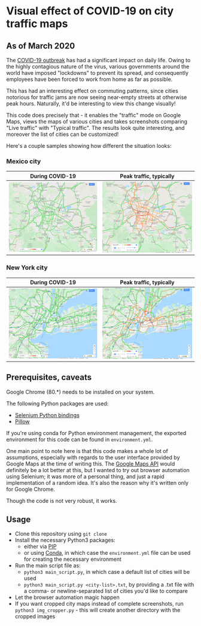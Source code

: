 # Visual effect of COVID-19 on city traffic maps

## As of March 2020

The [COVID-19 outbreak](https://en.wikipedia.org/wiki/Coronavirus_disease_2019) has had a significant impact on daily life. Owing to the highly contagious nature of the virus, various governments around the world have imposed "lockdowns" to prevent its spread, and consequently employees have been forced to work from home as far as possible.

This has had an interesting effect on commuting patterns, since cities notorious for traffic jams are now seeing near-empty streets at otherwise peak hours. Naturally, it'd be interesting to view this change visually!

This code does precisely that - it enables the "traffic" mode on Google Maps, views the maps of various cities and takes screenshots comparing "Live traffic" with "Typical traffic". The results look quite interesting, and moreover the list of cities can be customized!

Here's a couple samples showing how different the situation looks:

### Mexico city

During COVID-19            |  Peak traffic, typically
:-------------------------:|:-------------------------:
![](sample_imgs/Mexico-City-corona.png)  |  ![](sample_imgs/Mexico-City-typical.png)

### New York city

During COVID-19            |  Peak traffic, typically
:-------------------------:|:-------------------------:
![](sample_imgs/New-York-corona.png)  |  ![](sample_imgs/New-York-typical.png)

## Prerequisites, caveats

Google Chrome (80.*) needs to be installed on your system.

The following Python packages are used:
- [Selenium Python bindings](https://selenium-python.readthedocs.io/installation.html)
- [Pillow](https://python-pillow.org/)

If you're using conda for Python environment management, the exported environment for this code can be found in `environment.yml`.

One main point to note here is that this code makes a whole lot of assumptions, especially with regards to the user interface provided by Google Maps at the time of writing this. The [Google Maps API](https://cloud.google.com/maps-platform/) would definitely be a lot better at this, but I wanted to try out browser automation using Selenium; it was more of a personal thing, and just a rapid implementation of a random idea. It's also the reason why it's written only for Google Chrome.

Though the code is not very robust, it works.

## Usage

- Clone this repository using `git clone`
- Install the necessary Python3 packages:
  - either via [PIP](https://pypi.org/project/pip/)
  - or using [Conda](https://docs.conda.io/en/latest/), in which case the `environment.yml` file can be used for creating the necessary environment
- Run the main script file as:
  - `python3 main_script.py`, in which case a default list of cities will be used
  - `python3 main_script.py <city-list>.txt`, by providing a .txt file with a comma- or newline-separated list of cities you'd like to compare
- Let the browser automation magic happen
- If you want cropped city maps instead of complete screenshots, run `python3 img_cropper.py` - this will create another directory with the cropped images
